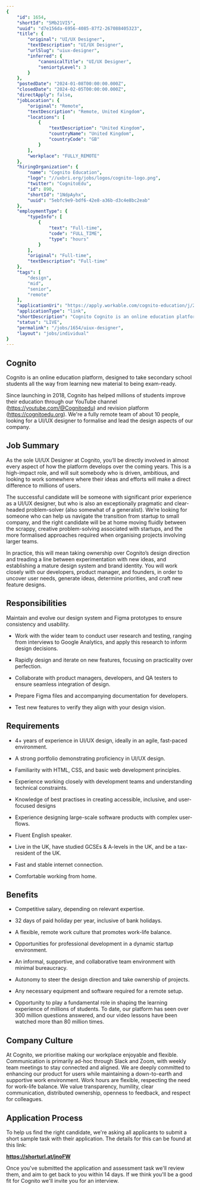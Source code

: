 ```yaml
---
{
	"id": 1654,
	"shortId": "5Mb21VI5",
	"uuid": "d7e156da-6956-4085-87f2-267088405323",
	"title": {
		"original": "UI/UX Designer",
		"textDescription": "UI/UX Designer",
		"urlSlug": "uiux-designer",
		"inferred": {
			"canonicalTitle": "UI/UX Designer",
			"seniortyLevel": 3
		}
	},
	"postedDate": "2024-01-08T00:00:00.000Z",
	"closedDate": "2024-02-05T00:00:00.000Z",
	"directApply": false,
	"jobLocation": {
		"original": "Remote",
		"textDescription": "Remote, United Kingdom",
		"locations": [
			{
				"textDescription": "United Kingdom",
				"countryName": "United Kingdom",
				"countryCode": "GB"
			}
		],
		"workplace": "FULLY_REMOTE"
	},
	"hiringOrganization": {
		"name": "Cognito Education",
		"logo": "//uxbri.org/jobs/logos/cognito-logo.png",
		"twitter": "CognitoEdu",
		"id": 890,
		"shortId": "1NdpAyhx",
		"uuid": "5ebfc9e9-bdf6-42e8-a36b-d3c4e8bc2eab"
	},
	"employmentType": {
		"typeInfo": [
			{
				"text": "Full-time",
				"code": "FULL_TIME",
				"type": "hours"
			}
		],
		"original": "Full-time",
		"textDescription": "Full-time"
	},
	"tags": [
		"design",
		"mid",
		"senior",
		"remote"
	],
	"applicationUri": "https://apply.workable.com/cognito-education/j/2586019A4E/apply/",
	"applicationType": "link",
	"shortDescription": "Cognito Cognito is an online education platform, designed to take secondary school students all the way from learning new material to being exam-ready-. Since launching in 2018, Cognito has helped",
	"status": "LIVE",
	"permalink": "/jobs/1654/uiux-designer",
	"layout": "jobs/individual"
}
---
```

<h2>Cognito</h2><p>Cognito is an online education platform, designed to take secondary school students all the way from learning new material to being exam-ready.</p><p>Since launching in 2018, Cognito has helped millions of students improve their education through our YouTube channel (<a target="_blank" rel="noopener noreferrer nofollow" href="https://youtube.com/@Cognitoedu">https://youtube.com/@Cognitoedu</a>) and revision platform (<a target="_blank" rel="noopener noreferrer nofollow" href="https://cognitoedu.org">https://cognitoedu.org</a>). We're a fully remote team of about 10 people, looking for a UI/UX designer to formalise and lead the design aspects of our company.</p><h2>Job Summary</h2><p>As the sole UI/UX Designer at Cognito, you’ll be directly involved in almost every aspect of how the platform develops over the coming years. This is a high-impact role, and will suit somebody who is driven, ambitious, and looking to work somewhere where their ideas and efforts will make a direct difference to millions of users.</p><p>The successful candidate will be someone with significant prior experience as a UI/UX designer, but who is also an exceptionally pragmatic and clear-headed problem-solver (also somewhat of a generalist). We’re looking for someone who can help us navigate the transition from startup to small company, and the right candidate will be at home moving fluidly between the scrappy, creative problem-solving associated with startups, and the more formalised approaches required when organising projects involving larger teams.</p><p>In practice, this will mean taking ownership over Cognito’s design direction and treading a line between experimentation with new ideas, and establishing a mature design system and brand identity. You will work closely with our developers, product manager, and founders, in order to uncover user needs, generate ideas, determine priorities, and craft new feature designs.</p><h2>Responsibilities</h2><p>Maintain and evolve our design system and Figma prototypes to ensure consistency and usability.</p><ul><li><p>Work with the wider team to conduct user research and testing, ranging from interviews to Google Analytics, and apply this research to inform design decisions.</p></li><li><p>Rapidly design and iterate on new features, focusing on practicality over perfection.</p></li><li><p>Collaborate with product managers, developers, and QA testers to ensure seamless integration of design.</p></li><li><p>Prepare Figma files and accompanying documentation for developers.</p></li><li><p>Test new features to verify they align with your design vision.</p></li></ul><h2>Requirements</h2><ul><li><p>4+ years of experience in UI/UX design, ideally in an agile, fast-paced environment.</p></li><li><p>A strong portfolio demonstrating proficiency in UI/UX design.</p></li><li><p>Familiarity with HTML, CSS, and basic web development principles.</p></li><li><p>Experience working closely with development teams and understanding technical constraints.</p></li><li><p>Knowledge of best practises in creating accessible, inclusive, and user-focused designs</p></li><li><p>Experience designing large-scale software products with complex user-flows.</p></li><li><p>Fluent English speaker.</p></li><li><p>Live in the UK, have studied GCSEs &amp; A-levels in the UK, and be a tax-resident of the UK.</p></li><li><p>Fast and stable internet connection.</p></li><li><p>Comfortable working from home.</p></li></ul><h2>Benefits</h2><ul><li><p>Competitive salary, depending on relevant expertise.</p></li></ul><ul><li><p>32 days of paid holiday per year, inclusive of bank holidays.</p></li><li><p>A flexible, remote work culture that promotes work-life balance.</p></li><li><p>Opportunities for professional development in a dynamic startup environment.</p></li><li><p>An informal, supportive, and collaborative team environment with minimal bureaucracy.</p></li><li><p>Autonomy to steer the design direction and take ownership of projects.</p></li><li><p>Any necessary equipment and software required for a remote setup.</p></li><li><p>Opportunity to play a fundamental role in shaping the learning experience of millions of students. To date, our platform has seen over 300 million questions answered, and our video lessons have been watched more than 80 million times.</p></li></ul><h2>Company Culture</h2><p>At Cognito, we prioritise making our workplace enjoyable and flexible. Communication is primarily ad-hoc through Slack and Zoom, with weekly team meetings to stay connected and aligned. We are deeply committed to enhancing our product for users while maintaining a down-to-earth and supportive work environment. Work hours are flexible, respecting the need for work-life balance. We value transparency, humility, clear communication, distributed ownership, openness to feedback, and respect for colleagues.</p><h2>Application Process</h2><p>To help us find the right candidate, we're asking all applicants to submit a short sample task with their application. The details for this can be found at this link:</p><p><a target="_blank" rel="noopener noreferrer nofollow" href="https://shorturl.at/jnoFW"><strong>https://shorturl.at/jnoFW</strong></a></p><p>Once you've submitted the application and assessment task we'll review them, and aim to get back to you within 14 days. If we think you'll be a good fit for Cognito we'll invite you for an interview.</p>
